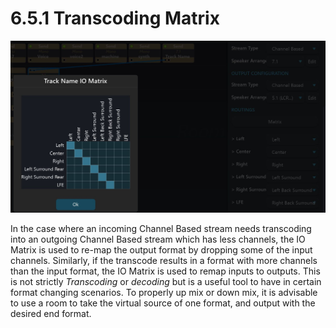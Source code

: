 # 6.5.1 Transcoding Matrix

![](../../../include/SpatRevolution_UserGuide_-086.jpg)

In the case where an incoming Channel Based stream needs transcoding into an
outgoing Channel Based stream which has less channels, the IO Matrix is used to
re-map the output format by dropping some of the input channels. Similarly, if the
transcode results in a format with more channels than the input format, the IO Matrix is used to remap inputs to outputs. This is not strictly _Transcoding_ or _decoding_
but is a useful tool to have in certain format changing scenarios. To properly up mix
or down mix, it is advisable to use a room to take the virtual source of one format,
and output with the desired end format.

